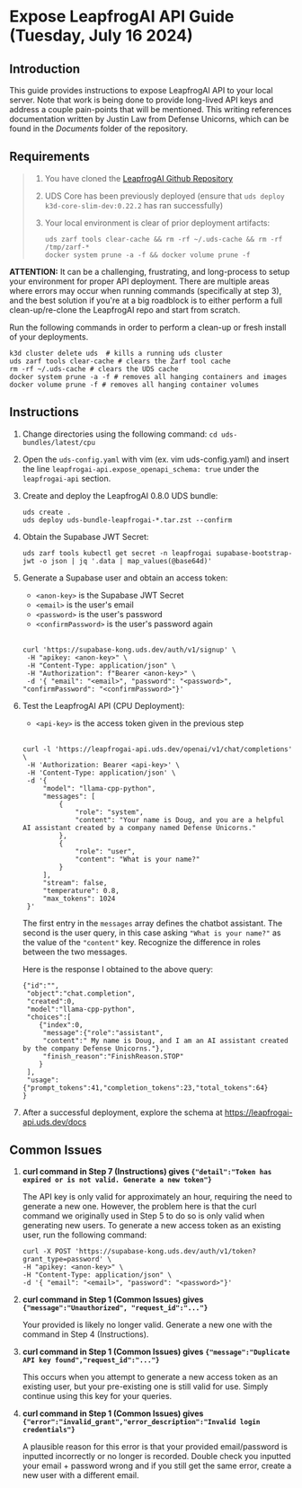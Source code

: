# Expose LeapfrogAI API Guide (Tuesday, July 16 2024)

## Introduction

This guide provides instructions to expose LeapfrogAI API to your local server.  Note that work is being done to provide long-lived API keys and address a couple pain-points that will be mentioned. This writing references documentation written by Justin Law from Defense Unicorns, which can be found in the *Documents* folder of the repository.

## Requirements
> 1) You have cloned the [LeapfrogAI Github Repository](https://github.com/defenseunicorns/leapfrogai.git)
> 2) UDS Core has been previously deployed (ensure that `uds deploy k3d-core-slim-dev:0.22.2` has ran successfully)
> 
> 3) Your local environment is clear of prior deployment artifacts:
>     ```
>     uds zarf tools clear-cache && rm -rf ~/.uds-cache && rm -rf /tmp/zarf-*
>     docker system prune -a -f && docker volume prune -f
>     ```

**ATTENTION:** It can be a challenging, frustrating, and long-process to setup your environment for proper API deployment. There are multiple areas where errors may occur when running commands (specifically at step 3), and the best solution if you're at a big roadblock is to either perform a full clean-up/re-clone the LeapfrogAI repo and start from scratch.

Run the following commands in order to perform a clean-up or fresh install of your deployments.

```
k3d cluster delete uds  # kills a running uds cluster
uds zarf tools clear-cache # clears the Zarf tool cache
rm -rf ~/.uds-cache # clears the UDS cache
docker system prune -a -f # removes all hanging containers and images
docker volume prune -f # removes all hanging container volumes
```

## Instructions

1) Change directories using the following command: `cd uds-bundles/latest/cpu`

2) Open the `uds-config.yaml` with vim (ex. vim uds-config.yaml) and insert the line `leapfrogai-api.expose_openapi_schema: true` under the `leapfrogai-api` section.

3) Create and deploy the LeapfrogAI 0.8.0 UDS bundle:
   ```
   uds create .
   uds deploy uds-bundle-leapfrogai-*.tar.zst --confirm
   ```
4) Obtain the Supabase JWT Secret:
   ```
   uds zarf tools kubectl get secret -n leapfrogai supabase-bootstrap-jwt -o json | jq '.data | map_values(@base64d)'
   ```
5) Generate a Supabase user and obtain an access token:
   - `<anon-key>` is the Supabase JWT Secret
   - `<email>` is the user's email
   - `<password>` is the user's password
   - `<confirmPassword>` is the user's password again
   <br/><br/>
   ```
   curl 'https://supabase-kong.uds.dev/auth/v1/signup' \
    -H "apikey: <anon-key>" \
    -H "Content-Type: application/json" \
    -H "Authorization": f"Bearer <anon-key>" \
    -d '{ "email": "<email>", "password": "<password>", "confirmPassword": "<confirmPassword>"}'
   ```
7) Test the LeapfrogAI API (CPU Deployment):
   - `<api-key>` is the access token given in the previous step
   <br/><br/>
   ```
   curl -l 'https://leapfrogai-api.uds.dev/openai/v1/chat/completions' \
    -H 'Authorization: Bearer <api-key>' \
    -H 'Content-Type: application/json' \
    -d '{
        "model": "llama-cpp-python",
        "messages": [
            {
                "role": "system",
                "content": "Your name is Doug, and you are a helpful AI assistant created by a company named Defense Unicorns."
            },
            {
                "role": "user",
                "content": "What is your name?"
            }
        ],
        "stream": false,
        "temperature": 0.8,
        "max_tokens": 1024
    }'
   ```
  
   The first entry in the `messages` array defines the chatbot assistant. The second is the user query, in this case asking `"What is your name?"` as the value of the `"content"` key. Recognize the difference      in roles between the two messages.

   Here is the response I obtained to the above query:
   ```
   {"id":"",
    "object":"chat.completion",
    "created":0,
    "model":"llama-cpp-python",
    "choices":[
       {"index":0,
        "message":{"role":"assistant",
        "content":" My name is Doug, and I am an AI assistant created by the company Defense Unicorns."},
        "finish_reason":"FinishReason.STOP"
       }
    ],
    "usage":{"prompt_tokens":41,"completion_tokens":23,"total_tokens":64}
   }
   ```
   
9) After a successful deployment, explore the schema at https://leapfrogai-api.uds.dev/docs

## Common Issues

1) **curl command in Step 7 (Instructions) gives `{"detail":"Token has expired or is not valid. Generate a new token"}`**

   The API key is only valid for approximately an hour, requiring the need to generate a new one. However, the problem here is that the curl command we originally used in Step 5 to do so is only valid when generating new users. To generate a new access token as an existing user, run the following command:

    ```
   curl -X POST 'https://supabase-kong.uds.dev/auth/v1/token?grant_type=password' \
    -H "apikey: <anon-key>" \
    -H "Content-Type: application/json" \
    -d '{ "email": "<email>", "password": "<password>"}'
   ```
  
2) **curl command in Step 1 (Common Issues) gives `{"message":"Unauthorized", "request_id":"..."}`**

   Your provided <anon-key> is likely no longer valid. Generate a new one with the command in Step 4 (Instructions).
   
3) **curl command in Step 1 (Common Issues) gives `{"message":"Duplicate API key found","request_id":"..."}`**

   This occurs when you attempt to generate a new access token as an existing user, but your pre-existing one is still valid for use. Simply continue using this key for your queries.
   
4) **curl command in Step 1 (Common Issues) gives `{"error":"invalid_grant","error_description":"Invalid login credentials"}`**

   A plausible reason for this error is that your provided email/password is inputted incorrectly or no longer is recorded. Double check you inputted your email + password wrong and if you still get the same error, create a new user with a different email.


